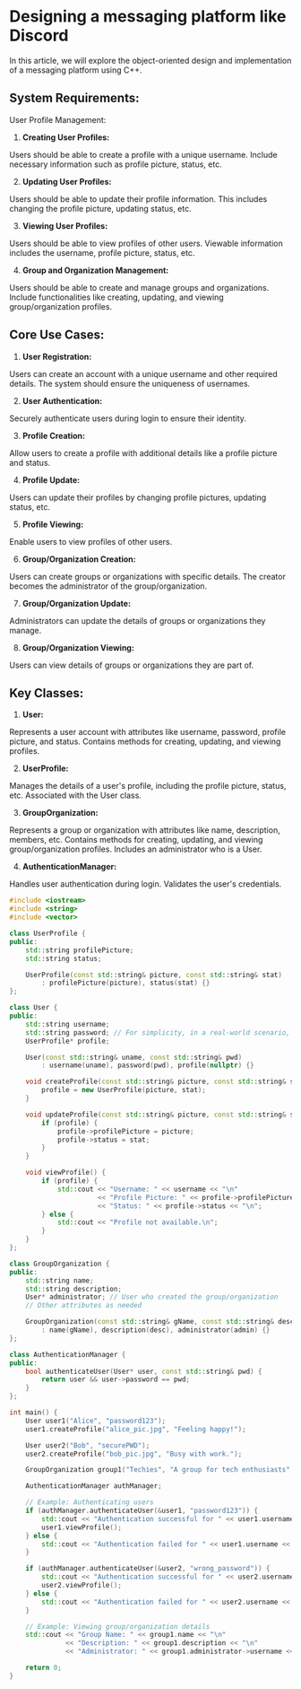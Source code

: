 # Designing a messaging platform like Discord
In this article, we will explore the object-oriented design and implementation of a messaging platform using C++.

## System Requirements:
User Profile Management:

1. **Creating User Profiles:**

Users should be able to create a profile with a unique username.
Include necessary information such as profile picture, status, etc.

2. **Updating User Profiles:**

Users should be able to update their profile information.
This includes changing the profile picture, updating status, etc.

3. **Viewing User Profiles:**

Users should be able to view profiles of other users.
Viewable information includes the username, profile picture, status, etc.

4. **Group and Organization Management:**

Users should be able to create and manage groups and organizations.
Include functionalities like creating, updating, and viewing group/organization profiles.

## Core Use Cases:
1. **User Registration:**

Users can create an account with a unique username and other required details.
The system should ensure the uniqueness of usernames.

2. **User Authentication:**

Securely authenticate users during login to ensure their identity.

3. **Profile Creation:**

Allow users to create a profile with additional details like a profile picture and status.

4. **Profile Update:**

Users can update their profiles by changing profile pictures, updating status, etc.

5. **Profile Viewing:**

Enable users to view profiles of other users.

6. **Group/Organization Creation:**

Users can create groups or organizations with specific details.
The creator becomes the administrator of the group/organization.

7. **Group/Organization Update:**

Administrators can update the details of groups or organizations they manage.

8. **Group/Organization Viewing:**

Users can view details of groups or organizations they are part of.

## Key Classes:
1. **User:**

Represents a user account with attributes like username, password, profile picture, and status.
Contains methods for creating, updating, and viewing profiles.

2. **UserProfile:**

Manages the details of a user's profile, including the profile picture, status, etc.
Associated with the User class.

3. **GroupOrganization:**

Represents a group or organization with attributes like name, description, members, etc.
Contains methods for creating, updating, and viewing group/organization profiles.
Includes an administrator who is a User.

4. **AuthenticationManager:**

Handles user authentication during login.
Validates the user's credentials.

```cpp
#include <iostream>
#include <string>
#include <vector>

class UserProfile {
public:
    std::string profilePicture;
    std::string status;

    UserProfile(const std::string& picture, const std::string& stat)
        : profilePicture(picture), status(stat) {}
};

class User {
public:
    std::string username;
    std::string password; // For simplicity, in a real-world scenario, this should be securely stored.
    UserProfile* profile;

    User(const std::string& uname, const std::string& pwd)
        : username(uname), password(pwd), profile(nullptr) {}

    void createProfile(const std::string& picture, const std::string& stat) {
        profile = new UserProfile(picture, stat);
    }

    void updateProfile(const std::string& picture, const std::string& stat) {
        if (profile) {
            profile->profilePicture = picture;
            profile->status = stat;
        }
    }

    void viewProfile() {
        if (profile) {
            std::cout << "Username: " << username << "\n"
                      << "Profile Picture: " << profile->profilePicture << "\n"
                      << "Status: " << profile->status << "\n";
        } else {
            std::cout << "Profile not available.\n";
        }
    }
};

class GroupOrganization {
public:
    std::string name;
    std::string description;
    User* administrator; // User who created the group/organization
    // Other attributes as needed

    GroupOrganization(const std::string& gName, const std::string& desc, User* admin)
        : name(gName), description(desc), administrator(admin) {}
};

class AuthenticationManager {
public:
    bool authenticateUser(User* user, const std::string& pwd) {
        return user && user->password == pwd;
    }
};

int main() {
    User user1("Alice", "password123");
    user1.createProfile("alice_pic.jpg", "Feeling happy!");

    User user2("Bob", "securePWD");
    user2.createProfile("bob_pic.jpg", "Busy with work.");

    GroupOrganization group1("Techies", "A group for tech enthusiasts", &user1);

    AuthenticationManager authManager;

    // Example: Authenticating users
    if (authManager.authenticateUser(&user1, "password123")) {
        std::cout << "Authentication successful for " << user1.username << ".\n";
        user1.viewProfile();
    } else {
        std::cout << "Authentication failed for " << user1.username << ".\n";
    }

    if (authManager.authenticateUser(&user2, "wrong_password")) {
        std::cout << "Authentication successful for " << user2.username << ".\n";
        user2.viewProfile();
    } else {
        std::cout << "Authentication failed for " << user2.username << ".\n";
    }

    // Example: Viewing group/organization details
    std::cout << "Group Name: " << group1.name << "\n"
              << "Description: " << group1.description << "\n"
              << "Administrator: " << group1.administrator->username << "\n";

    return 0;
}
